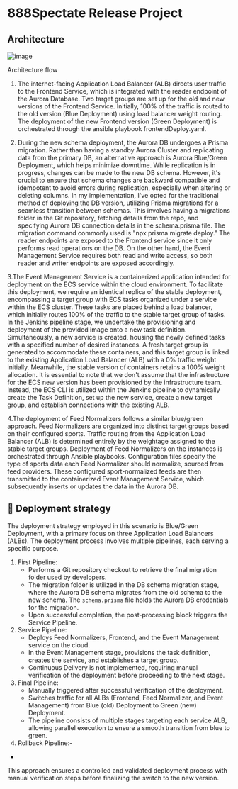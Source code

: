 # 888Spectate Release Project

## Architecture
![image](https://github.com/DAGhadge/888SpectateReleaseProject/assets/37247362/802ed060-3880-4807-89fb-310d4a9699d9)


Architecture flow
1. The internet-facing Application Load Balancer (ALB) directs user traffic to the Frontend Service, which is integrated with the reader endpoint of the Aurora Database. Two target groups are set up for the old and new versions of the Frontend Service. Initially, 100% of the traffic is routed to the old version (Blue Deployment) using load balancer weight routing. The deployment of the new Frontend version (Green Deployment) is orchestrated through the ansible playbook frontendDeploy.yaml.
   
2. During the new schema deployment, the Aurora DB undergoes a Prisma migration. Rather than having a standby Aurora Cluster and replicating data from the primary DB, an alternative approach is Aurora Blue/Green Deployment, which helps minimize downtime. While replication is in progress, changes can be made to the new DB schema. However, it's crucial to ensure that schema changes are backward compatible and idempotent to avoid errors during replication, especially when altering or deleting columns.
In my implementation, I've opted for the traditional method of deploying the DB version, utilizing Prisma migrations for a seamless transition between schemas. This involves having a migrations folder in the Git repository, fetching details from the repo, and specifying Aurora DB connection details in the schema.prisma file. The migration command commonly used is "npx prisma migrate deploy."
The reader endpoints are exposed to the Frontend service since it only performs read operations on the DB. On the other hand, the Event Management Service requires both read and write access, so both reader and writer endpoints are exposed accordingly.

3.The Event Management Service is a containerized application intended for deployment on the ECS service within the cloud environment. To facilitate this deployment, we require an identical replica of the stable deployment, encompassing a target group with ECS tasks organized under a service within the ECS cluster. These tasks are placed behind a load balancer, which initially routes 100% of the traffic to the stable target group of tasks.
In the Jenkins pipeline stage, we undertake the provisioning and deployment of the provided image onto a new task definition. Simultaneously, a new service is created, housing the newly defined tasks with a specified number of desired instances. A fresh target group is generated to accommodate these containers, and this target group is linked to the existing Application Load Balancer (ALB) with a 0% traffic weight initially. Meanwhile, the stable version of containers retains a 100% weight allocation.
It is essential to note that we don't assume that the infrastructure for the ECS new version has been provisioned by the infrastructure team. Instead, the ECS CLI is utilized within the Jenkins pipeline to dynamically create the Task Definition, set up the new service, create a new target group, and establish connections with the existing ALB.

4.The deployment of Feed Normalizers follows a similar blue/green approach. Feed Normalizers are organized into distinct target groups based on their configured sports. Traffic routing from the Application Load Balancer (ALB) is determined entirely by the weightage assigned to the stable target groups.
Deployment of Feed Normalizers on the instances is orchestrated through Ansible playbooks. Configuration files specify the type of sports data each Feed Normalizer should normalize, sourced from feed providers. These configured sport-normalized feeds are then transmitted to the containerized Event Management Service, which subsequently inserts or updates the data in the Aurora DB.

## 🚀 Deployment strategy
The deployment strategy employed in this scenario is Blue/Green Deployment, with a primary focus on three Application Load Balancers (ALBs). The deployment process involves multiple pipelines, each serving a specific purpose.
1. First Pipeline:
   - Performs a Git repository checkout to retrieve the final migration folder used by developers.
   - The migration folder is utilized in the DB schema migration stage, where the Aurora DB schema migrates from the old schema to the new schema. The `schema.prisma` file holds the Aurora DB credentials for the migration.
   - Upon successful completion, the post-processing block triggers the Service Pipeline.
2. Service Pipeline:
   - Deploys Feed Normalizers, Frontend, and the Event Management service on the cloud.
   - In the Event Management stage, provisions the task definition, creates the service, and establishes a target group.
   - Continuous Delivery is not implemented, requiring manual verification of the deployment before proceeding to the next stage.
3. Final Pipeline:
   - Manually triggered after successful verification of the deployment.
   - Switches traffic for all ALBs (Frontend, Feed Normalizer, and Event Management) from Blue (old) Deployment to Green (new) Deployment.
   - The pipeline consists of multiple stages targeting each service ALB, allowing parallel execution to ensure a smooth transition from blue to green.
4. Rollback Pipeline:-
- 
This approach ensures a controlled and validated deployment process with manual verification steps before finalizing the switch to the new version.

